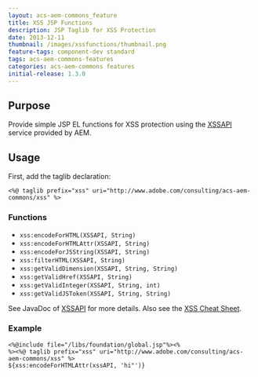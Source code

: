 ```yaml
---
layout: acs-aem-commons_feature
title: XSS JSP Functions
description: JSP Taglib for XSS Protection
date: 2013-12-11
thumbnail: /images/xssfunctions/thumbnail.png
feature-tags: component-dev standard
tags: acs-aem-commons-features
categories: acs-aem-commons features
initial-release: 1.3.0
---
```



## Purpose

Provide simple JSP EL functions for XSS protection using the [XSSAPI](http://dev.day.com/docs/en/cq/current/javadoc/com/adobe/granite/xss/XSSAPI.html) service provided by AEM.

## Usage

First, add the taglib declaration:

    <%@ taglib prefix="xss" uri="http://www.adobe.com/consulting/acs-aem-commons/xss" %>

### Functions

* `xss:encodeForHTML(XSSAPI, String)`
* `xss:encodeForHTMLAttr(XSSAPI, String)`
* `xss:encodeForJSString(XSSAPI, String)`
* `xss:filterHTML(XSSAPI, String)`
* `xss:getValidDimension(XSSAPI, String, String)`
* `xss:getValidHref(XSSAPI, String)`
* `xss:getValidInteger(XSSAPI, String, int)`
* `xss:getValidJSToken(XSSAPI, String, String)`


See JavaDoc of [XSSAPI](http://dev.day.com/docs/en/cq/current/javadoc/com/adobe/granite/xss/XSSAPI.html) for more details. Also see the [XSS Cheat Sheet](https://dev.day.com/content/docs/en/cq/current/developing/securitychecklist/_jcr_content/par/download/file.res/xss_cheat_sheet.pdf).

### Example

    <%@include file="/libs/foundation/global.jsp"%><%
    %><%@ taglib prefix="xss" uri="http://www.adobe.com/consulting/acs-aem-commons/xss" %>
    ${xss:encodeForHTMLAttr(xssAPI, 'hi"')}
